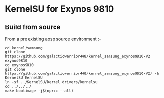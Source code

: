 # KernelSU for Exynos 9810
## Build from source

From a pre existing aosp source environment :-

```
cd kernel/samsung
git clone https://github.com/galacticwarrior448/kernel_samsung_exynos9810-V2 exynos9810
cd exynos9810
git clone https://github.com/galacticwarrior448/kernel_samsung_exynos9810-V2/ -b KernelSU KernelSU
ln -sf ../KernelSU/kernel drivers/kernelsu
cd ../../../
make bootimage -j$(nproc --all)
```
